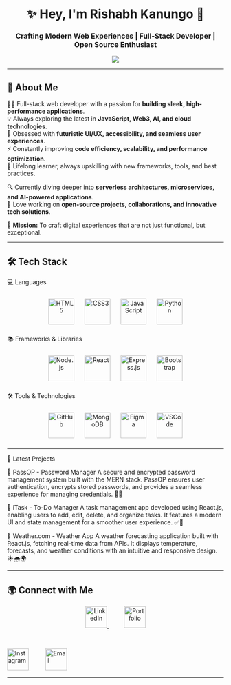 <h1 align="center">✨ Hey, I'm Rishabh Kanungo 🚀</h1>
<h3 align="center">Crafting Modern Web Experiences | Full-Stack Developer | Open Source Enthusiast</h3>

<p align="center">
  <img src="https://readme-typing-svg.herokuapp.com?font=Inter&size=22&pause=1000&color=00F7D1&center=true&vCenter=true&width=500&lines=Full-Stack+Web+Developer;Mern-Stack+Web+Developer;Frontend+Web+Developer;Building+Scalable+Web+Apps;Exploring+New+Technologies" />
</p>

---

## 🚀 About Me  

👨‍💻 Full-stack web developer with a passion for **building sleek, high-performance applications**.  
💡 Always exploring the latest in **JavaScript, Web3, AI, and cloud technologies**.  
🎨 Obsessed with **futuristic UI/UX, accessibility, and seamless user experiences**.  
⚡ Constantly improving **code efficiency, scalability, and performance optimization**.  
📖 Lifelong learner, always upskilling with new frameworks, tools, and best practices.  

🔍 Currently diving deeper into **serverless architectures, microservices, and AI-powered applications**.  
🚀 Love working on **open-source projects, collaborations, and innovative tech solutions**.  

🎯 **Mission:** To craft digital experiences that are not just functional, but exceptional.  
  

---

## 🛠 Tech Stack  

💻 Languages
<p align="center"> <img src="https://cdn.jsdelivr.net/gh/devicons/devicon@latest/icons/html5/html5-original.svg" alt="HTML5" width="60" height="60" style="margin: 10px;"/> <img src="https://cdn.jsdelivr.net/gh/devicons/devicon@latest/icons/css3/css3-original.svg" alt="CSS3" width="60" height="60" style="margin: 10px;"/> <img src="https://cdn.jsdelivr.net/gh/devicons/devicon@latest/icons/javascript/javascript-original.svg" alt="JavaScript" width="60" height="60" style="margin: 10px;"/> <img src="https://cdn.jsdelivr.net/gh/devicons/devicon@latest/icons/python/python-original.svg" alt="Python" width="60" height="60" style="margin: 10px;"/> </p>
📚 Frameworks & Libraries
<p align="center"> <img src="https://cdn.jsdelivr.net/gh/devicons/devicon@latest/icons/nodejs/nodejs-original.svg" alt="Node.js" width="60" height="60" style="margin: 10px;"/> <img src="https://cdn.jsdelivr.net/gh/devicons/devicon@latest/icons/react/react-original.svg" alt="React" width="60" height="60" style="margin: 10px;"/> <img src="https://skillicons.dev/icons?i=express" alt="Express.js" width="60" height="60" style="margin: 10px;"/> <img src="https://cdn.jsdelivr.net/gh/devicons/devicon@latest/icons/bootstrap/bootstrap-original.svg" alt="Bootstrap" width="60" height="60" style="margin: 10px;"/> </p>
🛠 Tools & Technologies
<p align="center"> <img src="https://skillicons.dev/icons?i=github" alt="GitHub" width="60" height="60" style="margin: 10px;"/> <img src="https://cdn.jsdelivr.net/gh/devicons/devicon@latest/icons/mongodb/mongodb-original.svg" alt="MongoDB" width="60" height="60" style="margin: 10px;"/> <img src="https://cdn.jsdelivr.net/gh/devicons/devicon@latest/icons/figma/figma-original.svg" alt="Figma" width="60" height="60" style="margin: 10px;"/> <img src="https://cdn.jsdelivr.net/gh/devicons/devicon@latest/icons/vscode/vscode-original.svg" alt="VSCode" width="60" height="60" style="margin: 10px;"/> </p>

---

🚀 Latest Projects

🔹 PassOP - Password Manager
A secure and encrypted password management system built with the MERN stack. PassOP ensures user authentication, encrypts stored passwords, and provides a seamless experience for managing credentials. 🔐✨

🔹 iTask - To-Do Manager
A task management app developed using React.js, enabling users to add, edit, delete, and organize tasks. It features a modern UI and state management for a smoother user experience. ✅📅

🔹 Weather.com - Weather App
A weather forecasting application built with React.js, fetching real-time data from APIs. It displays temperature, forecasts, and weather conditions with an intuitive and responsive design. ☀️🌧️🌍


---

## 🌍 Connect with Me  

<p align="center">
  <a href="https://www.linkedin.com/in/rishabh-kanungo-ab5864257/" target="_blank"> 
    <img src="https://cdn.jsdelivr.net/gh/devicons/devicon@latest/icons/linkedin/linkedin-original.svg" alt="LinkedIn" width="50" height="50"/> 
  </a>  
  &nbsp;&nbsp;&nbsp;&nbsp;&nbsp;&nbsp;&nbsp;&nbsp;
  
<a href="https://rishabhkanungo03.netlify.app/" target="_blank"> 
  <img src="https://cdn-icons-png.flaticon.com/512/2739/2739680.png" alt="Portfolio" width="50" height="50"/> 
</a>
  
  &nbsp;&nbsp;&nbsp;&nbsp;&nbsp;&nbsp;&nbsp;&nbsp;

  <a href="https://www.instagram.com/_rishabh_kanungo/?hl=en" target="_blank"> 
    <img src="https://upload.wikimedia.org/wikipedia/commons/a/a5/Instagram_icon.png" alt="Instagram" width="50" height="50"/> 
  </a>  
  &nbsp;&nbsp;&nbsp;&nbsp;&nbsp;&nbsp;&nbsp;&nbsp;

  <a href="mailto:rishabhkanungo731@gmail.com" target="_blank">  
    <img src="https://upload.wikimedia.org/wikipedia/commons/4/4e/Gmail_Icon.png" alt="Email" width="50" height="50"/>  
  </a> 
</p>




---


